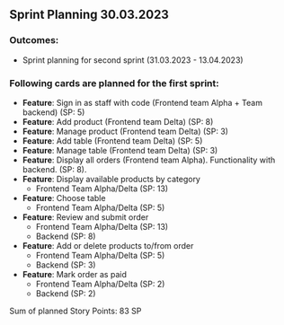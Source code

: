 ## Sprint Planning 30.03.2023

### Outcomes:

- Sprint planning for second sprint (31.03.2023 - 13.04.2023)


### Following cards are planned for the first sprint:

- **Feature**: Sign in as staff with code (Frontend team Alpha + Team backend) (SP: 5)
- **Feature**: Add product (Frontend team Delta) (SP: 8)
- **Feature**: Manage product (Frontend team Delta) (SP: 3)
- **Feature**: Add table (Frontend team Delta) (SP: 5)
- **Feature**: Manage table (Frontend team Delta) (SP: 3)
- **Feature**: Display all orders (Frontend team Alpha). Functionality with backend. (SP: 8).
- **Feature**: Display available products by category 
  - Frontend Team Alpha/Delta (SP: 13)
- **Feature**: Choose table 
  - Frontend Team Alpha/Delta (SP: 5)
- **Feature**: Review and submit order
  - Frontend Team Alpha/Delta (SP: 13)
  - Backend (SP: 8)
- **Feature**: Add or delete products to/from order
  - Frontend Team Alpha/Delta (SP: 5)
  - Backend (SP: 3)
- **Feature**: Mark order as paid
  - Frontend Team Alpha/Delta (SP: 2)
  - Backend (SP: 2)

Sum of planned Story Points: 83 SP
